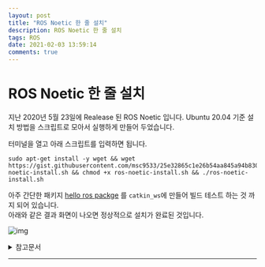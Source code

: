 ```yaml
---
layout: post
title: "ROS Noetic 한 줄 설치"
description: ROS Noetic 한 줄 설치
tags: ROS
date: 2021-02-03 13:59:14
comments: true
---
```


# ROS Noetic 한 줄 설치

지난 2020년 5월 23일에 Realease 된 ROS Noetic 입니다. Ubuntu 20.04 기준 설치 방법을 스크립트로 모아서 실행하게 만들어 두었습니다.  

터미널을 열고 아래 스크립트를 입력하면 됩니다.

```
sudo apt-get install -y wget && wget https://gist.githubusercontent.com/msc9533/25e32865c1e26b54aa845a94b83055da/raw/67350d7c4bdc69b6f81dc4500957053143b7bc34/ros-noetic-install.sh && chmod +x ros-noetic-install.sh && ./ros-noetic-install.sh
```

아주 간단한 패키지 [hello ros packge](https://github.com/msc9533/hello-ros-pkg) 를 `catkin_ws`에 만들어 빌드 테스트 하는 것 까지 되어 있습니다.  
아래와 같은 결과 화면이 나오면 정상적으로 설치가 완료된 것입니다.

![img](https://i.imgur.com/1mdhJhF.png)

<details>
<summary>참고문서</summary>
<div markdown="1">

- [http://wiki.ros.org/noetic/Installation/Ubuntu](http://wiki.ros.org/noetic/Installation/Ubuntu)
- [http://wiki.ros.org/ROS/Tutorials/InstallingandConfiguringROSEnvironment](http://wiki.ros.org/ROS/Tutorials/InstallingandConfiguringROSEnvironment)
- [hello ros packge](https://github.com/msc9533/hello-ros-pkg)

</div>
</details>

---

<script id="dsq-count-scr" src="//msc9533.disqus.com/count.js" async></script>

